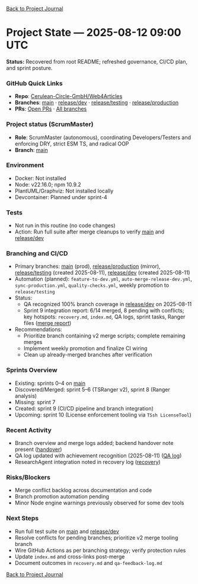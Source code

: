 [Back to Project Journal](../)

# Project State — 2025-08-12 09:00 UTC

**Status:** Recovered from root README; refreshed governance, CI/CD plan, and sprint posture.

### GitHub Quick Links
- **Repo**: [Cerulean-Circle-GmbH/Web4Articles](https://github.com/Cerulean-Circle-GmbH/Web4Articles)
- **Branches**: [main](https://github.com/Cerulean-Circle-GmbH/Web4Articles/tree/main) · [release/dev](https://github.com/Cerulean-Circle-GmbH/Web4Articles/tree/release/dev) · [release/testing](https://github.com/Cerulean-Circle-GmbH/Web4Articles/tree/release/testing) · [release/production](https://github.com/Cerulean-Circle-GmbH/Web4Articles/tree/release/production)
- **PRs**: [Open PRs](https://github.com/Cerulean-Circle-GmbH/Web4Articles/pulls) · [All branches](https://github.com/Cerulean-Circle-GmbH/Web4Articles/branches)

### Project status (ScrumMaster)
- **Role**: ScrumMaster (autonomous), coordinating Developers/Testers and enforcing DRY, strict ESM TS, and radical OOP
- **Branch**: [main](https://github.com/Cerulean-Circle-GmbH/Web4Articles/tree/main)

### Environment
- Docker: Not installed
- Node: v22.16.0; npm 10.9.2
- PlantUML/Graphviz: Not installed locally
- Devcontainer: Planned under sprint-4

### Tests
- Not run in this routine (no code changes)
- Action: Run full suite after merge cleanups to verify [main](https://github.com/Cerulean-Circle-GmbH/Web4Articles/tree/main) and [release/dev](https://github.com/Cerulean-Circle-GmbH/Web4Articles/tree/release/dev)

### Branching and CI/CD
- Primary branches: [main](https://github.com/Cerulean-Circle-GmbH/Web4Articles/tree/main) (prod), [release/production](https://github.com/Cerulean-Circle-GmbH/Web4Articles/tree/release/production) (mirror), [release/testing](https://github.com/Cerulean-Circle-GmbH/Web4Articles/tree/release/testing) (created 2025-08-11), [release/dev](https://github.com/Cerulean-Circle-GmbH/Web4Articles/tree/release/dev) (created 2025-08-11)
- Automation (planned): `feature-to-dev.yml`, `auto-merge-release-dev.yml`, `sync-production.yml`, `quality-checks.yml`, weekly promotion to `release/testing`
- Status:
  - QA recognized 100% branch coverage in [release/dev](https://github.com/Cerulean-Circle-GmbH/Web4Articles/tree/release/dev) on 2025-08-11
  - Sprint 9 integration report: 6/14 merged, 8 pending with conflicts; key hotspots: `recovery.md`, `index.md`, QA logs, sprint tasks, Ranger files ([merge report](../../merge-report-sprint-9.md))
- Recommendations:
  - Prioritize branch containing v2 merge scripts; complete remaining merges
  - Implement weekly promotion and finalize CI wiring
  - Clean up already-merged branches after verification

### Sprints Overview
- Existing: sprints 0–4 on [main](https://github.com/Cerulean-Circle-GmbH/Web4Articles/tree/main)
- Discovered/Merged: sprint 5–6 (TSRanger v2), sprint 8 (Ranger analysis)
- Missing: sprint 7
- Created: sprint 9 (CI/CD pipeline and branch integration)
- Upcoming: sprint 10 (License enforcement tooling via `TSsh LicenseTool`)

### Recent Activity
- Branch overview and merge logs added; backend handover note present ([handover](../../handover.backend.agent.md))
- QA log updated with achievement recognition (2025-08-11) ([QA log](../../qa-feedback-log.md))
- ResearchAgent integration noted in recovery log ([recovery](../../recovery.md))

### Risks/Blockers
- Merge conflict backlog across documentation and code
- Branch promotion automation pending
- Minor Node engine warnings previously observed for some dev tools

### Next Steps
- Run full test suite on [main](https://github.com/Cerulean-Circle-GmbH/Web4Articles/tree/main) and [release/dev](https://github.com/Cerulean-Circle-GmbH/Web4Articles/tree/release/dev)
- Resolve conflicts for pending branches; prioritize v2 merge tooling branch
- Wire GitHub Actions as per branching strategy; verify protection rules
- Update `index.md` and cross-links post-merge
- Document outcomes in `recovery.md` and `qa-feedback-log.md`

[Back to Project Journal](../)